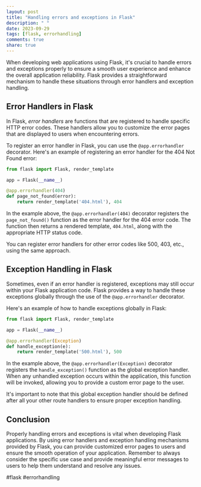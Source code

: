 ```yaml
---
layout: post
title: "Handling errors and exceptions in Flask"
description: " "
date: 2023-09-29
tags: [flask, errorhandling]
comments: true
share: true
---
```


When developing web applications using Flask, it's crucial to handle errors and exceptions properly to ensure a smooth user experience and enhance the overall application reliability. Flask provides a straightforward mechanism to handle these situations through error handlers and exception handling.

## Error Handlers in Flask

In Flask, *error handlers* are functions that are registered to handle specific HTTP error codes. These handlers allow you to customize the error pages that are displayed to users when encountering errors. 

To register an error handler in Flask, you can use the `@app.errorhandler` decorator. Here's an example of registering an error handler for the 404 Not Found error:

```python
from flask import Flask, render_template

app = Flask(__name__)

@app.errorhandler(404)
def page_not_found(error):
    return render_template('404.html'), 404
```

In the example above, the `@app.errorhandler(404)` decorator registers the `page_not_found()` function as the error handler for the 404 error code. The function then returns a rendered template, `404.html`, along with the appropriate HTTP status code.

You can register error handlers for other error codes like 500, 403, etc., using the same approach.

## Exception Handling in Flask

Sometimes, even if an error handler is registered, exceptions may still occur within your Flask application code. Flask provides a way to handle these exceptions globally through the use of the `@app.errorhandler` decorator.

Here's an example of how to handle exceptions globally in Flask:

```python
from flask import Flask, render_template

app = Flask(__name__)

@app.errorhandler(Exception)
def handle_exception(e):
    return render_template('500.html'), 500
```

In the example above, the `@app.errorhandler(Exception)` decorator registers the `handle_exception()` function as the global exception handler. When any unhandled exception occurs within the application, this function will be invoked, allowing you to provide a custom error page to the user.

It's important to note that this global exception handler should be defined after all your other route handlers to ensure proper exception handling.

## Conclusion

Properly handling errors and exceptions is vital when developing Flask applications. By using error handlers and exception handling mechanisms provided by Flask, you can provide customized error pages to users and ensure the smooth operation of your application. Remember to always consider the specific use case and provide meaningful error messages to users to help them understand and resolve any issues.

#flask #errorhandling